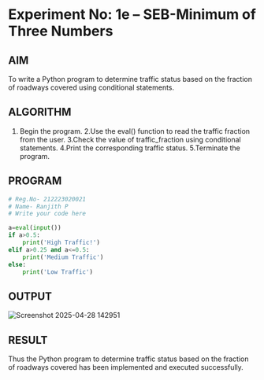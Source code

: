 # Experiment No: 1e – SEB-Minimum of Three Numbers

## AIM  
To write a Python program to determine traffic status based on the fraction of roadways covered using conditional statements.
## ALGORITHM  
1. Begin the program.
2.Use the eval() function to read the traffic fraction from the user.
3.Check the value of traffic_fraction using conditional statements.
4.Print the corresponding traffic status.
5.Terminate the program.

## PROGRAM
```python
# Reg.No- 212223020021
# Name- Ranjith P
# Write your code here

a=eval(input())
if a>0.5:
    print('High Traffic!')
elif a>0.25 and a<=0.5:
    print('Medium Traffic')
else:
    print('Low Traffic')
```

## OUTPUT
![Screenshot 2025-04-28 142951](https://github.com/user-attachments/assets/1ea29779-dc83-4f2c-bc1d-be0a7d4b4f33)


## RESULT
Thus the Python program to determine traffic status based on the fraction of roadways covered has been implemented and executed successfully.
